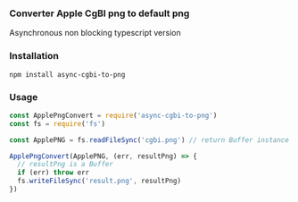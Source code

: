 ### Converter Apple CgBI png to default png

Asynchronous non blocking typescript version

### Installation

```
npm install async-cgbi-to-png
```

### Usage

```js
const ApplePngConvert = require('async-cgbi-to-png')
const fs = require('fs')

const ApplePNG = fs.readFileSync('cgbi.png') // return Buffer instance

ApplePngConvert(ApplePNG, (err, resultPng) => {
  // resultPng is a Buffer
  if (err) throw err
  fs.writeFileSync('result.png', resultPng)
})
```
